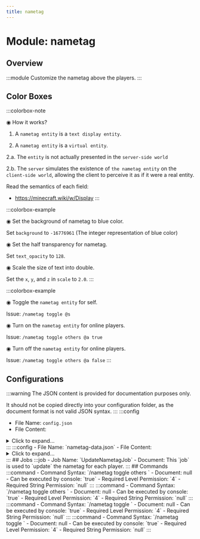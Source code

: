 ```yaml
---
title: nametag
---
```



# Module: nametag

## Overview
:::module
Customize the nametag above the players.
:::
## Color Boxes

:::colorbox-note

◉ How it works?

1. A `nametag entity` is a `text display entity`.

2. A `nametag entity` is a `virtual entity`.

2.a. The `entity` is not actually presented in the `server-side world`

2.b. The `server` simulates the existence of `the nametag entity` on the `client-side world`, allowing the client to perceive it as if it were a real entity.



Read the semantics of each field:

- https://minecraft.wiki/w/Display
:::

:::colorbox-example

◉ Set the background of nametag to blue color.

Set `background` to `-16776961` (The integer representation of blue color)



◉ Set the half transparency for nametag.

Set `text_opacity` to `128`.



◉ Scale the size of text into double.

Set the `x`, `y`, and `z` in `scale` to `2.0`.
:::

:::colorbox-example

◉ Toggle the `nametag entity` for self.

Issue: `/nametag toggle @s`



◉ Turn on the `nametag entity` for online players.

Issue: `/nametag toggle others @a true`



◉ Turn off the `nametag entity` for online players.

Issue: `/nametag toggle others @a false`
:::

## Configurations
:::warning
The JSON content is provided for documentation purposes only.

It should not be copied directly into your configuration folder, as the document format is not valid JSON syntax.
:::
:::config
- File Name: `config.json`
- File Content: 
<details>

<summary>Click to expand...</summary>

```json showLineNumbers title="config/fuji/modules/nametag/config.json"
{
  /* The `cron` expression used to `update` nametags. */
  "update_cron": "* * * ? * *"
  /* Define the `style` of nametag. */,
  "style": {
    "text": "<#B1B2FF>%fuji:player_playtime%🔥 %fuji:player_mined%⛏ %fuji:player_placed%🔳 %fuji:player_killed%🗡 %fuji:player_moved%🌍\n<dark_green>%player:displayname_visual%",
    "offset": {
      "x": 0.0,
      "y": 0.2,
      "z": 0.0
    },
    "size": {
      "height": 0.0,
      "width": 0.0
    },
    "scale": {
      "x": 1.0,
      "y": 1.0,
      "z": 1.0
    },
    "brightness": {
      "override_brightness": false,
      "block": 15,
      "sky": 15
    },
    "shadow": {
      "shadow": false,
      "shadow_radius": 0.0,
      "shadow_strength": 1.0
    },
    "color": {
      "background": 1073741824,
      "text_opacity": -1
    }
  }
  /* Define the `render` logic of `nametags`. */,
  "render": {
    "see_through_blocks": false,
    "view_range": 1.0
  }
}
```
</details>
:::
:::config
- File Name: `nametag-data.json`
- File Content: 
<details>

<summary>Click to expand...</summary>

```json showLineNumbers title="config/fuji/modules/nametag/nametag-data.json"
{
  "preferences": {}
}
```
</details>
:::
## Jobs
:::job
- Job Name: `UpdateNametagJob`
- Document: This `job` is used to `update` the nametag for each player.
:::
## Commands
:::command
- Command Syntax: `/nametag toggle others <PlayerCollection others>`
- Document: null
- Can be executed by console: `true`
- Required Level Permission: `4`
- Required String Permission: `null`
:::
:::command
- Command Syntax: `/nametag toggle others <PlayerCollection others> <boolean flag>`
- Document: null
- Can be executed by console: `true`
- Required Level Permission: `4`
- Required String Permission: `null`
:::
:::command
- Command Syntax: `/nametag toggle <ServerPlayerEntity target>`
- Document: null
- Can be executed by console: `true`
- Required Level Permission: `4`
- Required String Permission: `null`
:::
:::command
- Command Syntax: `/nametag toggle <ServerPlayerEntity target> <boolean flag>`
- Document: null
- Can be executed by console: `true`
- Required Level Permission: `4`
- Required String Permission: `null`
:::
